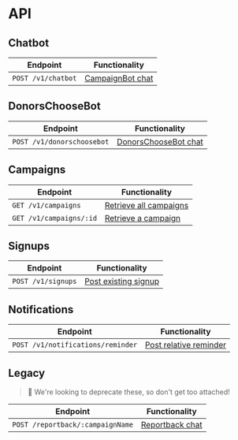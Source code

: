 # API


## Chatbot

Endpoint                                       | Functionality                                           
---------------------------------------------- | --------------------------------------------------------
`POST /v1/chatbot` | [CampaignBot chat](endpoints/chatbot.md)


## DonorsChooseBot

Endpoint                                       | Functionality                                           
---------------------------------------------- | --------------------------------------------------------
`POST /v1/donorschoosebot` | [DonorsChooseBot chat](endpoints/donorschoosebot.md)


## Campaigns

Endpoint                                       | Functionality                                           
---------------------------------------------- | --------------------------------------------------------
`GET /v1/campaigns` | [Retrieve all campaigns](endpoints/campaigns.md#retrieve-all-campaigns)
`GET /v1/campaigns/:id` | [Retrieve a campaign](endpoints/campaigns.md#retrieve-a-campaigns)


## Signups

Endpoint                                       | Functionality                                           
---------------------------------------------- | --------------------------------------------------------
`POST /v1/signups` | [Post existing signup](endpoints/signups.md)


## Notifications

Endpoint                                       | Functionality                                           
---------------------------------------------- | --------------------------------------------------------
`POST /v1/notifications/reminder` | [Post relative reminder](endpoints/notifications.md)

## Legacy

> :memo: We're looking to deprecate these, so don't get too attached!

Endpoint                                       | Functionality                                           
---------------------------------------------- | --------------------------------------------------------
`POST /reportback/:campaignName` | [Reportback chat](https://github.com/DoSomething/gambit/wiki/API#reportback)
